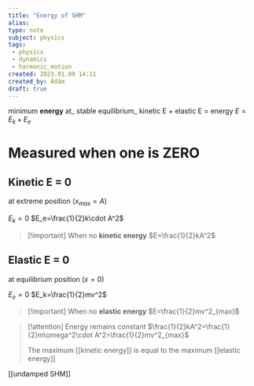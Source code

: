 ```yaml
---
title: "Energy of SHM"
alias: 
type: note
subject: physics
tags:
 - physics
 - dynamics
 - harmonic_motion
created: 2023.01.09 14:11
created_by: Ádám
draft: true
---
```

minimum __energy__ at_ stable equilibrium_
kinetic E + elastic E = energy
$E=E_k+E_e$

# Measured when one is ZERO
## Kinetic E = 0
at extreme position ($x_{max}=A$)

$E_k=0$
$E_e=\frac{1}{2}k\cdot A^2$
>[!important] When no __kinetic energy__
>$E=\frac{1}{2}kA^2$

## Elastic E = 0
at equilibrium position ($x=0$)

$E_e=0$
$E_k=\frac{1}{2}mv^2$
>[!important] When no __elastic energy__
>$E=\frac{1}{2}mv^2_{max}$

>[!attention] Energy remains constant
>$\frac{1}{2}kA^2=\frac{1}{2}m\omega^2\cdot A^2=\frac{1}{2}mv^2_{max}$
>
>The maximum [[kinetic energy]] is equal to the maximum [[elastic energy]]

[[undamped SHM]]